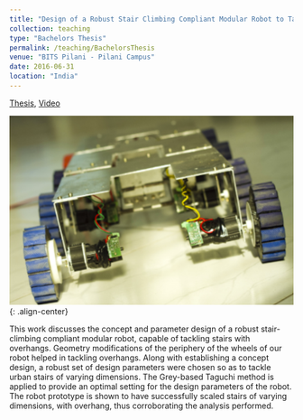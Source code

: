 ```yaml
---
title: "Design of a Robust Stair Climbing Compliant Modular Robot to Tackle Overhang on Stairs"
collection: teaching
type: "Bachelors Thesis"
permalink: /teaching/BachelorsThesis
venue: "BITS Pilani - Pilani Campus"
date: 2016-06-31
location: "India"
---
```


[Thesis](/files/BachelorsThesis.pdf), [Video](https://youtu.be/GXY6U_79axM)

![Stair Robot](/images/stairrobot.png){: .align-center}

This work discusses the concept and parameter design of a robust stair-climbing compliant modular
robot, capable of tackling stairs with overhangs. Geometry modifications of the periphery of the wheels
of our robot helped in tackling overhangs. Along with establishing a concept design, a robust set of design
parameters were chosen so as to tackle urban stairs of varying dimensions. The Grey-based Taguchi method is applied
to provide an optimal setting for the design parameters of the robot. The robot prototype is shown to
have successfully scaled stairs of varying dimensions, with overhang, thus corroborating the analysis
performed.
